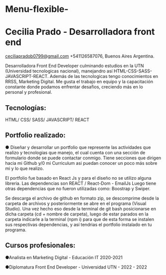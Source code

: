 # Menu-flexible-

# Cecilia Prado - Desarrolladora front end


ceciliapradob0799@gmail.com +541126587076, Buenos Aires Argentina.

Desarrolladora Front End Developer culminando estudios en la UTN (Universidad tecnologicas nacional), manejandro así HTML-CSS-SASS-JAVASCRIPT-REACT.
Además de las tecnologicas tengo conocimientos en RRSS, Marketing Digital.
Me gusta el trabajo en equipo y la capacitación constante donde podamos enfrentar desafios, creciendo más en lo personal y profesional.

Tecnologías: 
--
 HTML/ CSS/ SASS/ JAVASCRIPT/ REACT 

 Portfolio realizado:
 --

● Diseñar y desarrollar un portfolio que represente las actividades que realizo y tecnologias que manejo, el cual cuenta con una sección de formulario donde se puede contactar conmigo.
Tiene secciones que dirigen hacia mi Github y/0 mi Curriculum asi puedan conocer un poco más sobre mi y lo que realizo.

El portfolio fue basado en React Js y para el diseño no se utilizo alguna libreria. 
Las dependencias son REACT / React-Dom - EmailJs 
Luego tiene otras dependencias que no fueron utilizadas como: Boostrap y Swiper.

Se descarga el archivo de github en formato zip, se descomprime desde la carpeta de archivos y posteriormente se abre en el programa (Visual Studio). Una vez hecho eso desde la terminal de git bash posicionarse en dicha carpeta (cd + nombre de carpeta), luego de estar parados en la carpeta indicarle a la terminal (npm i) para que de esta forma se instalen sus respectivas dependencias, y así tendrias el portfolio instalado en tu programa. 

Cursos profesionales: 
-- 
●Analista en Marketing Digital - Educación IT 2020-2021 

●Diplomatura Front End Developer - Universidad UTN - 2022 - 2022 


